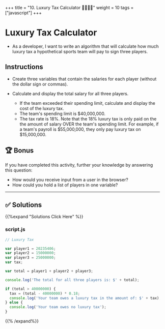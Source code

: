 +++
title = "10. Luxury Tax Calculator 👩‍🎓👨‍🎓"
weight = 10
tags = ["javascript"] 
+++


# Luxury Tax Calculator

* As a developer, I want to write an algorithm that will calculate how much luxury tax a hypothetical sports team will pay to sign three players.

## Instructions

* Create three variables that contain the salaries for each player (without the dollar sign or commas).
  
* Calculate and display the total salary for all three players.
  * If the team exceeded their spending limit, calculate and display the cost of the luxury tax.
  * The team's spending limit is $40,000,000.
  * The tax rate is 18%. Note that the 18% luxury tax is only paid on the the amount of salary OVER the team's spending limit. For example, if a team's payroll is $55,000,000, they only pay luxury tax on $15,000,000.

## 🏆 Bonus

If you have completed this activity,  further your knowledge by answering this question:

* How would you receive input from a user in the browser?
* How could you hold a list of players in one variable?

---

## ✅ Solutions 
{{%expand "Solutions Click Here" %}}
### script.js
```js
// Luxury Tax

var player1 = 20235406;
var player2 = 15000000;
var player3 = 25000000;
var tax;

var total = player1 + player2 + player3;

console.log('The total for all three players is: $' + total);

if (total > 40000000) {
  tax = (total - 40000000) * 0.18;
  console.log('Your team owes a luxury tax in the amount of: $' + tax);
} else {
  console.log('Your team owes no luxury tax');
}
```
{{% /expand%}}